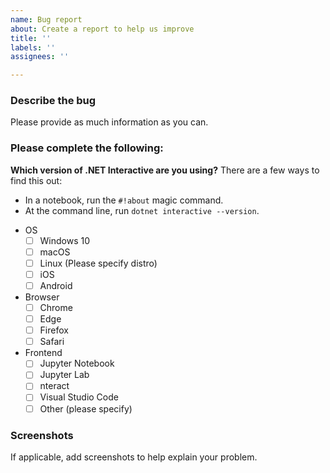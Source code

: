 ```yaml
---
name: Bug report
about: Create a report to help us improve
title: ''
labels: ''
assignees: ''

---
```


### Describe the bug
Please provide as much information as you can.

### Please complete the following:

**Which version of .NET Interactive are you using?** There are a few ways to find this out:

* In a notebook, run the `#!about` magic command. 
* At the command line, run `dotnet interactive --version`.

- OS
    - [ ] Windows 10
    - [ ] macOS
    - [ ] Linux (Please specify distro)
    - [ ] iOS
    - [ ] Android
 - Browser 
    - [ ] Chrome
    - [ ] Edge
    - [ ] Firefox
    - [ ] Safari
 - Frontend
    - [ ] Jupyter Notebook
    - [ ] Jupyter Lab
    - [ ] nteract
    - [ ] Visual Studio Code
    - [ ] Other (please specify)

### Screenshots
If applicable, add screenshots to help explain your problem.
